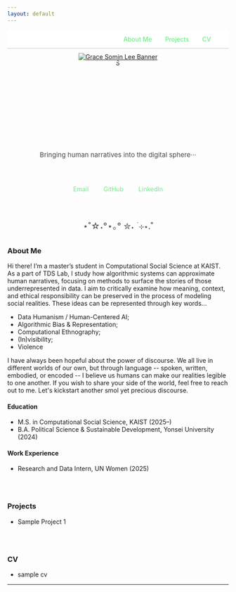 ```yaml
---
layout: default
---
```

<!-- Link to compiled CSS -->
<link rel="stylesheet" href="/assets/css/style.css">

<!-- Navigation Bar -->
<!-- Navigation Bar: Top Right -->
<nav style="
  display: flex;
  justify-content: flex-end;
  gap: 30px;
  padding: 12px 40px 12px 0;
  background-color: #ffffff;
  border-bottom: 1px solid #ccc;
  font-weight: 500;
  position: relative;
  z-index: 10;
">
  <a href="#about-me" style="color: #73ea8b; text-decoration: none;">About Me</a>
  <a href="#projects" style="color: #73ea8b; text-decoration: none;">Projects</a>
  <a href="#cv" style="color: #73ea8b; text-decoration: none;">CV</a>
</nav>

<!-- Custom Clickable Banner (Centered) -->
<div style="text-align: center; margin-top: 10px;">
  <a href="https://gracesominl.github.io">
    <img src="https://capsule-render.vercel.app/api?type=blur&color=timeGradient&height=180&section=header&text=Grace%20Somin%20Lee&fontSize=35&fontColor=474747" alt="Grace Somin Lee Banner" style="max-width: 100%;"/>
  </a>
</div>
<!-- Profile Image -->
<div style="text-align: center; margin-top: -5px;">
  <img src="/assets/img/face2.JPG" alt="Grace Somin Lee"  style="width: 100%; max-width: 200px; height: 200px; object-fit: cover;
            clip-path: polygon(50% 0%, 61% 35%, 98% 35%, 68% 57%, 
                               79% 91%, 50% 70%, 21% 91%, 32% 57%, 
                               2% 35%, 39% 35%);
            " />
</div>


<!-- Intro Text -->
<div style="text-align: center; font-size: 15px; margin-top: 10px; color: #474747;">
  Bringing human narratives into the digital sphere···
</div>

<!-- Contact Bar -->
<div style="text-align: center; margin: 60px 0;">
  <a href="mailto:gracesomin@kaist.ac.kr" style="margin: 0 15px; color: #73ea8b; text-decoration: none;">Email</a>
  <a href="https://github.com/gracesominl" target="_blank" style="margin: 0 15px; color: #73ea8b; text-decoration: none;">GitHub</a>
  <a href="https://www.linkedin.com/in/gracesomin-l/" target="_blank" style="margin: 0 15px; color: #73ea8b; text-decoration: none;">LinkedIn</a>
</div>


<!-- divider line -->
<div style="text-align: center; font-size: 20px; color: #474747; margin-top: 50px 0;">
  ⋆˚☆˖°⋆｡° ✮˖ ࣪ ⊹⋆.˚
</div>
<!-- Spacer -->
<div style="height: 10px;"></div>

### <span id="about-me" class="section-title">About Me</span>

Hi there! I’m a master’s student in Computational Social Science at KAIST. 
As a part of TDS Lab, I study how algorithmic systems can approximate human narratives, focusing on methods to surface the stories of those underrepresented in data. I aim to critically examine how meaning, context, and ethical responsibility can be preserved in the process of modeling social realities. These ideas can be represented through key words...
  - Data Humanism / Human-Centered AI;
  - Algorithmic Bias & Representation;
  - Computational Ethnography;
  - (In)visibility;
  - Violence

I have always been hopeful about the power of discourse. We all live in different worlds of our own, but through language -- spoken, written, embodied, or encoded -- I believe us humans can make our realities legible to one another. If you wish to share your side of the world, feel free to reach out to me. Let's kickstart another smol yet precious discourse. 

#### Education
- M.S. in Computational Social Science, KAIST (2025–)  
- B.A. Political Science & Sustainable Development, Yonsei University (2024)

#### Work Experience
- Research and Data Intern, UN Women (2025)

<!-- Gap  -->
<div style="height: 30px;"></div>

### <span id="projects" class="section-title">Projects</span> 
- Sample Project 1

<!-- Gap  -->
<div style="height: 30px;"></div>

### <span id="cv" class="section-title">CV</span> 
- sample cv
---

